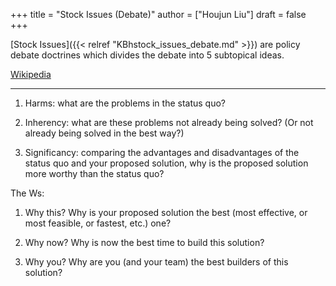 +++
title = "Stock Issues (Debate)"
author = ["Houjun Liu"]
draft = false
+++

[Stock Issues]({{< relref "KBhstock_issues_debate.md" >}}) are policy debate doctrines which divides the debate into 5 subtopical ideas.

[Wikipedia](https://en.wikipedia.org/wiki/Stock_issues)

---

1.  Harms: what are the problems in the status quo?

2.  Inherency: what are these problems not already being solved? (Or not already being solved in the best way?)

3.  Significancy: comparing the advantages and disadvantages of the status quo and your proposed solution, why is the proposed solution more worthy than the status quo?

The Ws:

1.  Why this? Why is your proposed solution the best (most effective, or most feasible, or fastest, etc.) one?

2.  Why now? Why is now the best time to build this solution?

3.  Why you? Why are you (and your team) the best builders of this solution?